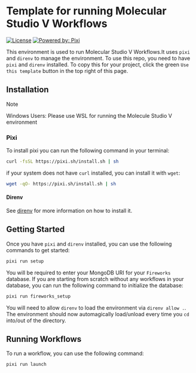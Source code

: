 # Template for running Molecular Studio V Workflows

[![License](https://img.shields.io/github/license/rowansci/rowan-sample-env)](https://github.com/rowansci/rowan-sample-env/blob/master/LICENSE)
[![Powered by: Pixi](https://img.shields.io/badge/Powered_by-Pixi-facc15)](https://pixi.sh)

This environment is used to run Molecular Studio V Workflows.It uses `pixi` and `direnv` to manage the environment. To use this repo, you need to have `pixi` and `direnv` installed. To copy this for your project, click the green `Use this template` button in the top right of this page.

## Installation

> [!NOTE]
> Windows Users: Please use WSL for running the Molecule Studio V environment

### Pixi

To install pixi you can run the following command in your terminal:

```sh
curl -fsSL https://pixi.sh/install.sh | sh
```

if your system does not have `curl` installed, you can install it with `wget`:

```sh
wget -qO- https://pixi.sh/install.sh | sh
```

#### Direnv

See [direnv](https://direnv.net/) for more information on how to install it.

## Getting Started
Once you have `pixi` and `direnv` installed, you can use the following commands to get started:
```sh
pixi run setup
```

You will be required to enter your MongoDB URI for your `Fireworks` database. If you are starting from scratch without any workflows in your database, you can run the following command to initialize the database:
```sh
pixi run fireworks_setup
```

You will need to allow `direnv` to load the environment via `direnv allow .`. The environment should now automagically load/unload every time you `cd` into/out of the directory.

## Running Workflows

To run a workflow, you can use the following command:
```sh
pixi run launch
```

